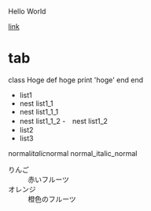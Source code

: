 Hello World

[link](http://tuins.ac.jp/)

# tab
class Hoge
   def hoge
       print 'hoge'
   end
end



- list1
 - nest list1_1
  - nest list1_1_1
  - nest list1_1_2
 -　nest list1_2
- list2
- list3

normal*italic*normal
normal_italic_normal

  

<d1>
  <dt>りんご</dt>
  <dd>赤いフルーツ</dd>
  <dt>オレンジ</dt>
  <dd>橙色のフルーツ</dd>
 </d1>
